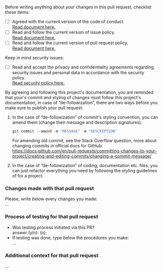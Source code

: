 Before writing anything about your changes in this pull request, checklist
these items:

- [ ] Agreed with the current version of the code of conduct.\
      [Read document here.](https://github.com/Falcion/Patternugit/blob/main/.github/CODE_OF_CONDUCT.md)
- [ ] Read and follow the current version of issue policy.\
      [Read document here.](https://github.com/Falcion/Patternugit/blob/main/.github/ISSUE_POLICY.md)
- [ ] Read and follow the current version of pull request policy.\
      [Read document here.](https://github.com/Falcion/Patternugit/blob/main/.github/PULL_REQUEST_POLICY.md)

Keep in mind security issues:

- [ ] Read and accept the privacy and confidentiality agreements regarding security
issues and personal data in accordance with the security policy.\
      [Read security policy here.](https://github.com/Falcion/Patternugit/blob/main/.github/SECURITY.md)

By agreeing and following this project's documentation, you are reminded that
your's commit and styling of changes must follow this project's documentation,
in case of “de-followization”, there are two ways before you make sure to publish
your pull request:

1. In the case of “de-followization” of commit's styling convention, you can amend
   them (change their message and description signatures):

    ```powershell
    git commit --amend -m "MESSAGE" -m "DESCRIPTION"
    ```

    For amending old commit, see the Stack Overflow question, more about changing
    commits in official docs for GitHub:\
    <https://docs.github.com/en/pull-requests/committing-changes-to-your-project/creating-and-editing-commits/changing-a-commit-message/>

2. In the case of “de-followization” of coding, documentation etc. files, you can
   just refactor everything you need by following the styling guidelines of for
   a project.

### Changes made with that pull request

Please, write below every changes you made:\
...

### Process of testing for that pull request

- Was testing process initiated via this PR?\
  answer (y/n): (n);
- If testing was done, type below the procedures you make: \
  ...

### Additional context for that pull request

...
